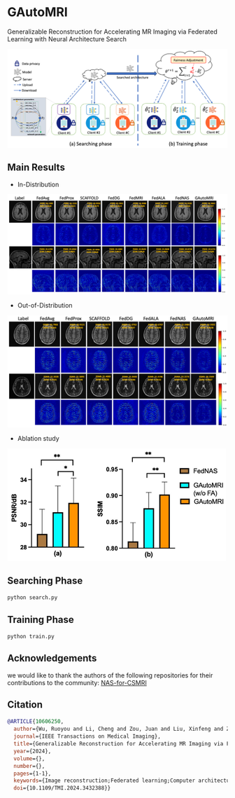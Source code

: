 # GAutoMRI

Generalizable Reconstruction for Accelerating MR Imaging via Federated Learning with Neural Architecture Search

<img src="/assets/GAutoMRI.png" alt="Description" width="700">

## Main Results

- In-Distribution
<img src="/assets/In-Distribution.png" alt="Description" width="600">

- Out-of-Distribution
<img src="/assets/Out-of-Distribution.png" alt="Description" width="600">

- Ablation study
<img src="/assets/Ablation.jpeg" alt="Description" width="500">

## Searching Phase

```python
python search.py
```

## Training Phase

```python
python train.py
```

## Acknowledgements

we would like to thank the authors of the following repositories for their contributions to the community: [NAS-for-CSMRI](https://github.com/yjump/NAS-for-CSMRI)

## Citation

```bibtex
@ARTICLE{10606250,
  author={Wu, Ruoyou and Li, Cheng and Zou, Juan and Liu, Xinfeng and Zheng, Hairong and Wang, Shanshan},
  journal={IEEE Transactions on Medical Imaging}, 
  title={Generalizable Reconstruction for Accelerating MR Imaging via Federated Learning with Neural Architecture Search}, 
  year={2024},
  volume={},
  number={},
  pages={1-1},
  keywords={Image reconstruction;Federated learning;Computer architecture;Imaging;Training;Adaptation models;Data models;Magnetic resonance imaging (MRI);neural architecture search (NAS);federated learning;fairness},
  doi={10.1109/TMI.2024.3432388}}
```
